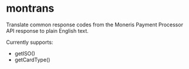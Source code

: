 # montrans

Translate common response codes from the Moneris Payment Processor API response to plain English text.

Currently supports:
- getISO()
- getCardType()
